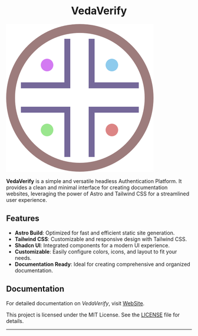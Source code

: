 <h1 align="center">VedaVerify</h1>

![Logo](./public/logo.svg)

**VedaVerify** is a simple and versatile headless Authentication Platform. It provides a clean and minimal interface for
creating documentation websites, leveraging the power of Astro and Tailwind CSS for a streamlined user experience.

## Features

- **Astro Build**: Optimized for fast and efficient static site generation.
- **Tailwind CSS**: Customizable and responsive design with Tailwind CSS.
- **Shadcn UI**: Integrated components for a modern UI experience.
- **Customizable**: Easily configure colors, icons, and layout to fit your needs.
- **Documentation Ready**: Ideal for creating comprehensive and organized documentation.

## Documentation

For detailed documentation on _VedaVerify_,
visit [WebSite](https://veda-verify.vercel.app/).

This project is licensed under the MIT License. See the [LICENSE](LICENSE) file for details.

---
